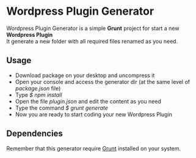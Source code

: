 # Wordpress Plugin Generator
Wordpress Plugin Generator is a simple **Grunt** project for start a new **Wordpress Plugin**<br>
It generate a new folder with all required files renamed as you need.

## Usage

* Download package on your desktop and uncompress it
* Open your console and access the generator dir (at the same level of _package.json_ file)
* Type _$ npm install_
* Open the file _plugin.json_ and edit the content as you need
* Type the command _$ grunt generate_
* Now you are ready to start coding your new Wordpress Plugin

## Dependencies
Remember that this generator require [Grunt](https://gruntjs.com/) installed on your system.
